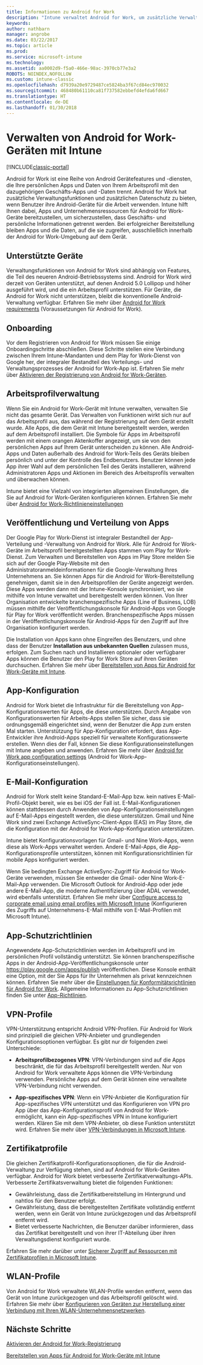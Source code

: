 ```yaml
---
title: Informationen zu Android for Work
description: "Intune verwaltet Android for Work, um zusätzliche Verwaltungsfunktionen und zusätzlichen Datenschutz zu bieten, wenn Benutzer ihre Android-Geräte für die Arbeit verwenden."
keywords: 
author: nathbarn
manager: angrobe
ms.date: 03/22/2017
ms.topic: article
ms.prod: 
ms.service: microsoft-intune
ms.technology: 
ms.assetid: aa0002d9-f5a0-466e-98ac-3970cb77e3a2
ROBOTS: NOINDEX,NOFOLLOW
ms.custom: intune-classic
ms.openlocfilehash: d7939a20e9729487ce5824ba3f67cd84ec970032
ms.sourcegitcommit: 468480b61110ca81f737582ebbefd4efda6fd667
ms.translationtype: HT
ms.contentlocale: de-DE
ms.lasthandoff: 01/30/2018
---
```

# <a name="manage-android-for-work-devices-with-intune"></a>Verwalten von Android for Work-Geräten mit Intune

[!INCLUDE[classic-portal](../includes/classic-portal.md)]

Android for Work ist eine Reihe von Android Gerätefeatures und -diensten, die Ihre persönlichen Apps und Daten von Ihrem Arbeitsprofil mit den dazugehörigen Geschäfts-Apps und -Daten trennt. Android for Work hat zusätzliche Verwaltungsfunktionen und zusätzlichen Datenschutz zu bieten, wenn Benutzer ihre Android-Geräte für die Arbeit verwenden. Intune hilft Ihnen dabei, Apps und Unternehmensressourcen für Android for Work-Geräte bereitzustellen, um sicherzustellen, dass Geschäfts- und persönliche Informationen getrennt werden. Bei erfolgreicher Bereitstellung bleiben Apps und die Daten, auf die sie zugreifen, ausschließlich innerhalb der Android for Work-Umgebung auf dem Gerät.

## <a name="supported-devices"></a>Unterstützte Geräte

Verwaltungsfunktionen von Android for Work sind abhängig von Features, die Teil des neueren Android-Betriebssystems sind. Android for Work wird derzeit von Geräten unterstützt, auf denen Android 5.0 Lollipop und höher ausgeführt wird, und die ein Arbeitsprofil unterstützen. Für Geräte, die Android for Work nicht unterstützen, bleibt die konventionelle Android-Verwaltung verfügbar. Erfahren Sie mehr über [Android for Work requirements](https://support.google.com/work/android/answer/6174145?hl=en&ref_topic=6151012) (Voraussetzungen für Android for Work).

## <a name="onboarding"></a>Onboarding

Vor dem Registrieren von Android for Work müssen Sie einige Onboardingschritte abschließen. Diese Schritte stellen eine Verbindung zwischen Ihrem Intune-Mandanten und dem Play for Work-Dienst von Google her, der integraler Bestandteil des Verteilungs- und Verwaltungsprozesses der Android for Work-App ist. Erfahren Sie mehr über [Aktivieren der Registrierung von Android for Work-Geräten](/intune-classic/deploy-use/set-up-android-for-work).

## <a name="work-profile-management"></a>Arbeitsprofilverwaltung

Wenn Sie ein Android for Work-Gerät mit Intune verwalten, verwalten Sie nicht das gesamte Gerät. Das Verwalten von Funktionen wirkt sich nur auf das Arbeitsprofil aus, das während der Registrierung auf dem Gerät erstellt wurde. Alle Apps, die dem Gerät mit Intune bereitgestellt werden, werden auf dem Arbeitsprofil installiert. Die Symbole für Apps im Arbeitsprofil werden mit einem orangen Aktenkoffer angezeigt, um sie von den persönlichen Apps auf Ihrem Gerät unterscheiden zu können. Alle Android-Apps und Daten außerhalb des Android for Work-Teils des Geräts bleiben persönlich und unter der Kontrolle des Endbenutzers. Benutzer können jede App ihrer Wahl auf dem persönlichen Teil des Geräts installieren, während Administratoren Apps und Aktionen im Bereich des Arbeitsprofils verwalten und überwachen können.

Intune bietet eine Vielzahl von integrierten allgemeinen Einstellungen, die Sie auf Android for Work-Geräten konfigurieren können. Erfahren Sie mehr über [Android for Work-Richtlinieneinstellungen](android-for-work-policy-settings-in-microsoft-intune.md)

## <a name="app-publishing-and-distribution"></a>Veröffentlichung und Verteilung von Apps

Der Google Play for Work-Dienst ist integraler Bestandteil der App-Verteilung und -Verwaltung von Android for Work. Alle für Android for Work-Geräte im Arbeitsprofil bereitgestellten Apps stammen vom Play for Work-Dienst. Zum Verwalten und Bereitstellen von Apps im Play Store melden Sie sich auf der Google Play-Website mit den Administratoranmeldeinformationen für die Google-Verwaltung Ihres Unternehmens an. Sie können Apps für die Android for Work-Bereitstellung genehmigen, damit sie in den Arbeitsprofilen der Geräte angezeigt werden. Diese Apps werden dann mit der Intune-Konsole synchronisiert, wo sie mithilfe von Intune verwaltet und bereitgestellt werden können. Von Ihrer Organisation entwickelte branchenspezifische Apps (Line of Business, LOB) müssen mithilfe der Veröffentlichungskonsole für Android-Apps von Google für Play for Work veröffentlicht werden. Branchenspezifische Apps müssen in der Veröffentlichungskonsole für Android-Apps für den Zugriff auf Ihre Organisation konfiguriert werden.

Die Installation von Apps kann ohne Eingreifen des Benutzers, und ohne dass der Benutzer **Installation aus unbekannten Quellen** zulassen muss, erfolgen. Zum Suchen nach und Installieren optionaler oder verfügbarer Apps können die Benutzer den Play for Work Store auf ihren Geräten durchsuchen. Erfahren Sie mehr über [Bereitstellen von Apps für Android for Work-Geräte mit Intune](/intune-classic/deploy-use/android-for-work-apps).

## <a name="app-configuration"></a>App-Konfiguration

Android for Work bietet die Infrastruktur für die Bereitstellung von App-Konfigurationswerten für Apps, die diese unterstützen. Durch Angabe von Konfigurationswerten für Arbeits-Apps stellen Sie sicher, dass sie ordnungsgemäß eingerichtet sind, wenn der Benutzer die App zum ersten Mal starten. Unterstützung für App-Konfiguration erfordert, dass App-Entwickler ihre Android-Apps speziell für verwaltete Konfigurationswerte erstellen. Wenn dies der Fall, können Sie diese Konfigurationseinstellungen mit Intune angeben und anwenden. Erfahren Sie mehr über [Android for Work app configuration settings](afw-app-configuration-policy.md) (Android for Work-App-Konfigurationseinstellungen).

## <a name="email-configuration"></a>E-Mail-Konfiguration

Android for Work stellt keine Standard-E-Mail-App bzw. kein natives E-Mail-Profil-Objekt bereit, wie es bei iOS der Fall ist. E-Mail-Konfigurationen können stattdessen durch Anwenden von App-Konfigurationseinstellungen auf E-Mail-Apps eingestellt werden, die diese unterstützen. Gmail und Nine Work sind zwei Exchange ActiveSync-Client-Apps (EAS) im Play Store, die die Konfiguration mit der Android for Work-App-Konfiguration unterstützen.

Intune bietet Konfigurationsvorlagen für Gmail- und Nine Work-Apps, wenn diese als Work-Apps verwaltet werden. Andere E-Mail-Apps, die App-Konfigurationsprofile unterstützen, können mit Konfigurationsrichtlinien für mobile Apps konfiguriert werden.

Wenn Sie bedingten Exchange ActiveSync-Zugriff für Android for Work-Geräte verwenden, müssen Sie entweder die Gmail- oder Nine Work-E-Mail-App verwenden. Die Microsoft Outlook for Android-App oder jede andere E-Mail-App, die moderne Authentifizierung über ADAL verwendet, wird ebenfalls unterstützt. Erfahren Sie mehr über [Configure access to corporate email using email profiles with Microsoft Intune](configure-access-to-corporate-email-using-email-profiles-with-microsoft-intune.md) (Konfigurieren des Zugriffs auf Unternehmens-E-Mail mithilfe von E-Mail-Profilen mit Microsoft Intune).

## <a name="app-protection-policies"></a>App-Schutzrichtlinien

Angewendete App-Schutzrichtlinien werden im Arbeitsprofil und im persönlichen Profil vollständig unterstützt. Sie können branchenspezifische Apps in der Android-App-Veröffentlichungskonsole unter https://play.google.com/apps/publish veröffentlichen. Diese Konsole enthält eine Option, mit der Sie Apps für Ihr Unternehmen als privat kennzeichnen können. Erfahren Sie mehr über die [Einstellungen für Konformitätsrichtlinien für Android for Work](afw-compliance-policy-settings-in-microsoft-intune.md). Allgemeine Informationen zu App-Schutzrichtlinien finden Sie unter [App-Richtlinien](protect-app-data-using-mobile-app-management-policies-with-microsoft-intune.md).

## <a name="vpn-profiles"></a>VPN-Profile

VPN-Unterstützung entspricht Android VPN-Profilen. Für Android for Work sind prinzipiell die gleichen VPN-Anbieter und grundlegenden Konfigurationsoptionen verfügbar. Es gibt nur dir folgenden zwei Unterschiede:

-  **Arbeitsprofilbezogenes VPN**: VPN-Verbindungen sind auf die Apps beschränkt, die für das Arbeitsprofil bereitgestellt werden. Nur von Android for Work verwaltete Apps können die VPN-Verbindung verwenden. Persönliche Apps auf dem Gerät können eine verwaltete VPN-Verbindung nicht verwenden.

-  **App-spezifisches VPN**: Wenn ein VPN-Anbieter die Konfiguration für App-spezifisches VPN unterstützt und das Konfigurieren von VPN pro App über das App-Konfigurationsprofil von Android for Work-ermöglicht, kann ein App-spezifisches VPN in Intune konfiguriert werden. Klären Sie mit dem VPN-Anbieter, ob diese Funktion unterstützt wird. Erfahren Sie mehr über [VPN-Verbindungen in Microsoft Intune](vpn-connections-in-microsoft-intune.md).

## <a name="certificate-profiles"></a>Zertifikatprofile

Die gleichen Zertifikatprofil-Konfigurationsoptionen, die für die Android-Verwaltung zur Verfügung stehen, sind auf Android for Work-Geräten verfügbar. Android for Work bietet verbesserte Zertifikatverwaltungs-APIs. Verbesserte Zertifikatsverwaltung bietet die folgenden Funktionen:

- Gewährleistung, dass die Zertifikatbereitstellung im Hintergrund und nahtlos für den Benutzer erfolgt.
-  Gewährleistung, dass die bereitgestellten Zertifikate vollständig entfernt werden, wenn ein Gerät von Intune zurückgezogen und das Arbeitsprofil entfernt wird.
-  Bietet verbesserte Nachrichten, die Benutzer darüber informieren, dass das Zertifikat bereitgestellt und von ihrer IT-Abteilung über ihren Verwaltungsdienst konfiguriert wurde.

Erfahren Sie mehr darüber unter [Sicherer Zugriff auf Ressourcen mit Zertifikatprofilen in Microsoft Intune](secure-resource-access-with-certificate-profiles.md).

## <a name="wi-fi-profiles"></a>WLAN-Profile

Von Android for Work verwaltete WLAN-Profile werden entfernt, wenn das Gerät von Intune zurückgezogen und das Arbeitsprofil gelöscht wird. Erfahren Sie mehr über [Konfigurieren von Geräten zur Herstellung einer Verbindung mit Ihren WLAN-Unternehmensnetzwerken](wi-fi-connections-in-microsoft-intune.md).

## <a name="next-steps"></a>Nächste Schritte
[Aktivieren der Android for Work-Registrierung](/intune-classic/deploy-use/set-up-android-for-work)

[Bereitstellen von Apps für Android for Work-Geräte mit Intune](/intune-classic/deploy-use/android-for-work-apps)
